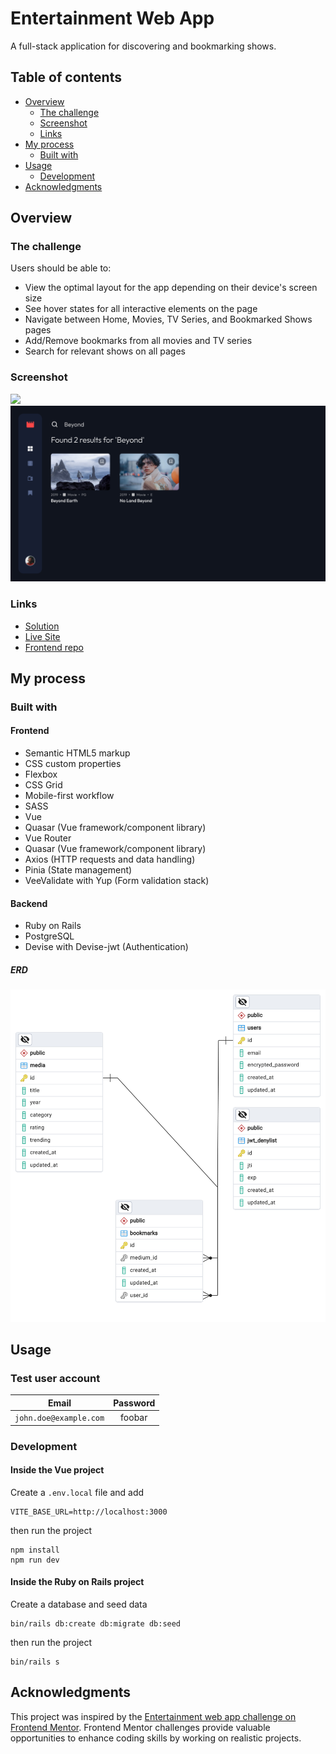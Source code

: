 # Entertainment Web App

A full-stack application for discovering and bookmarking shows.

## Table of contents

- [Overview](#overview)
  - [The challenge](#the-challenge)
  - [Screenshot](#screenshot)
  - [Links](#links)
- [My process](#my-process)
  - [Built with](#built-with)
- [Usage](#usage)
  - [Development](#development)
- [Acknowledgments](#acknowledgments)

## Overview

### The challenge

Users should be able to:

- View the optimal layout for the app depending on their device's screen size
- See hover states for all interactive elements on the page
- Navigate between Home, Movies, TV Series, and Bookmarked Shows pages
- Add/Remove bookmarks from all movies and TV series
- Search for relevant shows on all pages

### Screenshot

![](./app/assets/screenshots/desktop-preview.png)
![](./app/assets/screenshots/search-preview.png)

### Links

- [Solution](https://github.com/grenzk/entertainment-web-app-backend)
- [Live Site](https://entertainment-web-app-navy.vercel.app)
- [Frontend repo](https://github.com/grenzk/entertainment-web-app)

## My process

### Built with

#### Frontend

- Semantic HTML5 markup
- CSS custom properties
- Flexbox
- CSS Grid
- Mobile-first workflow
- SASS
- Vue
- Quasar (Vue framework/component library)
- Vue Router
- Quasar (Vue framework/component library)
- Axios (HTTP requests and data handling)
- Pinia (State management)
- VeeValidate with Yup (Form validation stack)

#### Backend

- Ruby on Rails
- PostgreSQL
- Devise with Devise-jwt (Authentication)

##### ERD

![](./app/assets/screenshots/erd.png)

## Usage

### Test user account

|         Email          | Password |
| :--------------------: | :------: |
| `john.doe@example.com` |  foobar  |

### Development

#### Inside the Vue project

Create a `.env.local` file and add

```
VITE_BASE_URL=http://localhost:3000
```

then run the project

```
npm install
npm run dev
```

#### Inside the Ruby on Rails project

Create a database and seed data

```
bin/rails db:create db:migrate db:seed
```

then run the project

```
bin/rails s
```

## Acknowledgments

This project was inspired by the [Entertainment web app challenge on Frontend Mentor](https://www.frontendmentor.io/challenges/entertainment-web-app-J-UhgAW1X). Frontend Mentor challenges provide valuable opportunities to enhance coding skills by working on realistic projects.
